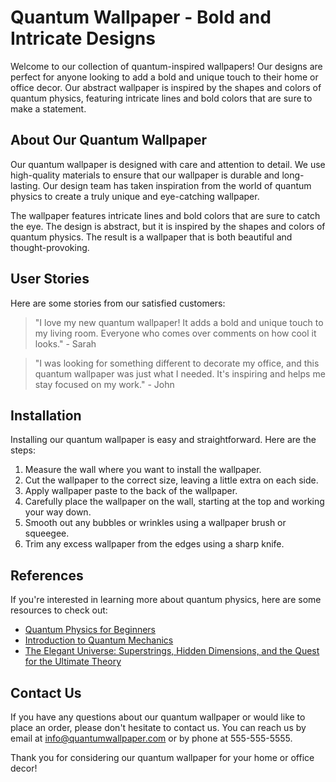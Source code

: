 <!--
Write me content for website with wallpaper which alt text is:

"An abstract wallpaper inspired by the shapes and colors of quantum physics, with bold colors and intricate lines."

The name/title of the page should not be 1:1 copy of the alt text but rather a real content of the website which is using this wallpaper.

- Use markdown format
- Start with the heading
- The content should look like a real website
- Include real sections like references, contact, user stories, etc. use things relevant to the page purpose.
- Feel free to use structure like headings, bullets, numbering, blockquotes, paragraphs, horizontal lines, etc.
- You can use formatting like bold or _italic_
- You can include UTF-8 emojis
- Links should be only #hash anchors (and you can refer to the document itself)
- Do not include images
-->

<!--font:The font that best fits the website is Montserrat-->

# Quantum Wallpaper - Bold and Intricate Designs

Welcome to our collection of quantum-inspired wallpapers! Our designs are perfect for anyone looking to add a bold and unique touch to their home or office decor. Our abstract wallpaper is inspired by the shapes and colors of quantum physics, featuring intricate lines and bold colors that are sure to make a statement.

## About Our Quantum Wallpaper

Our quantum wallpaper is designed with care and attention to detail. We use high-quality materials to ensure that our wallpaper is durable and long-lasting. Our design team has taken inspiration from the world of quantum physics to create a truly unique and eye-catching wallpaper.

The wallpaper features intricate lines and bold colors that are sure to catch the eye. The design is abstract, but it is inspired by the shapes and colors of quantum physics. The result is a wallpaper that is both beautiful and thought-provoking.

## User Stories

Here are some stories from our satisfied customers:

> "I love my new quantum wallpaper! It adds a bold and unique touch to my living room. Everyone who comes over comments on how cool it looks." - Sarah

> "I was looking for something different to decorate my office, and this quantum wallpaper was just what I needed. It's inspiring and helps me stay focused on my work." - John

## Installation

Installing our quantum wallpaper is easy and straightforward. Here are the steps:

1. Measure the wall where you want to install the wallpaper.
2. Cut the wallpaper to the correct size, leaving a little extra on each side.
3. Apply wallpaper paste to the back of the wallpaper.
4. Carefully place the wallpaper on the wall, starting at the top and working your way down.
5. Smooth out any bubbles or wrinkles using a wallpaper brush or squeegee.
6. Trim any excess wallpaper from the edges using a sharp knife.

## References

If you're interested in learning more about quantum physics, here are some resources to check out:

-   [Quantum Physics for Beginners](#)
-   [Introduction to Quantum Mechanics](#)
-   [The Elegant Universe: Superstrings, Hidden Dimensions, and the Quest for the Ultimate Theory](#)

## Contact Us

If you have any questions about our quantum wallpaper or would like to place an order, please don't hesitate to contact us. You can reach us by email at [info@quantumwallpaper.com](mailto:info@quantumwallpaper.com) or by phone at 555-555-5555.

Thank you for considering our quantum wallpaper for your home or office decor!
